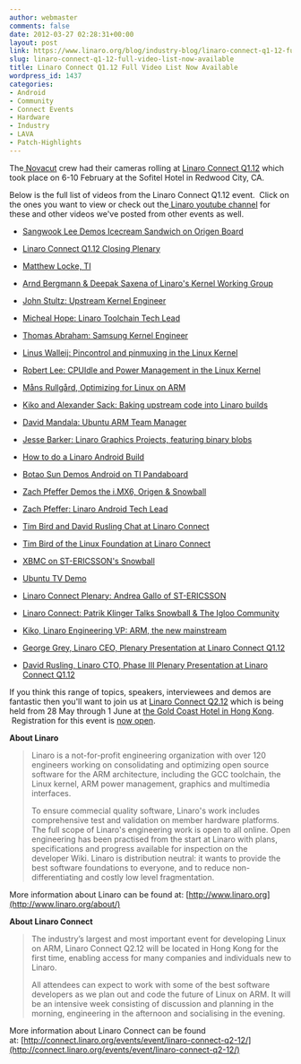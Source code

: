 ```yaml
---
author: webmaster
comments: false
date: 2012-03-27 02:28:31+00:00
layout: post
link: https://www.linaro.org/blog/industry-blog/linaro-connect-q1-12-full-video-list-now-available/
slug: linaro-connect-q1-12-full-video-list-now-available
title: Linaro Connect Q1.12 Full Video List Now Available
wordpress_id: 1437
categories:
- Android
- Community
- Connect Events
- Hardware
- Industry
- LAVA
- Patch-Highlights
---
```


The[ Novacut](http://novacut.com/) crew had their cameras rolling at [Linaro Connect Q1.12](http://connect.linaro.org/events/event/lcq1-12/) which took place on 6-10 February at the Sofitel Hotel in Redwood City, CA.

Below is the full list of videos from the Linaro Connect Q1.12 event.  Click on the ones you want to view or check out the[ Linaro youtube channel](http://www.youtube.com/user/LinaroOrg) for these and other videos we've posted from other events as well.



	
  * [Sangwook Lee Demos Icecream Sandwich on Origen Board](http://www.youtube.com/watch?v=wfjqn06s4C8)

	
  * [Linaro Connect Q1.12 Closing Plenary](http://www.youtube.com/watch?v=_HGrCdFA7L8)

	
  * [Matthew Locke, TI](http://www.youtube.com/watch?v=_GtJHcv823g)

	
  * [Arnd Bergmann & Deepak Saxena of Linaro's Kernel Working Group](http://www.youtube.com/watch?v=kIQ3ZLBTWF4)

	
  * [John Stultz: Upstream Kernel Engineer](http://www.youtube.com/watch?v=UM_lBpbU1PQ)

	
  * [Micheal Hope: Linaro Toolchain Tech Lead](http://www.youtube.com/watch?v=uOKUKxpJpP8)

	
  * [Thomas Abraham: Samsung Kernel Engineer](http://www.youtube.com/watch?v=xnl5oE90qO0)

	
  * [Linus Walleij: Pincontrol and pinmuxing in the Linux Kernel](http://www.youtube.com/watch?v=ZLl1IEzXezM)

	
  * [Robert Lee: CPUIdle and Power Management in the Linux Kernel](http://www.youtube.com/watch?v=8BlYIPnMXgY)

	
  * [Måns Rullgård, Optimizing for Linux on ARM](http://www.youtube.com/watch?v=5XdT57EC8nc)

	
  * [Kiko and Alexander Sack: Baking upstream code into Linaro builds](http://www.youtube.com/watch?v=Nt4LMbViq1Y)

	
  * [David Mandala: Ubuntu ARM Team Manager](http://www.youtube.com/watch?v=nE74336jvos)

	
  * [Jesse Barker: Linaro Graphics Projects, featuring binary blobs](http://www.youtube.com/watch?v=1V6_UxS7qM8)

	
  * [How to do a Linaro Android Build](http://www.youtube.com/watch?v=p5zWp8tZk0s)

	
  * [Botao Sun Demos Android on TI Pandaboard](http://www.youtube.com/watch?v=5aVJ59L8uUA)

	
  * [Zach Pfeffer Demos the i.MX6, Origen & Snowball](http://www.youtube.com/watch?v=_Nkg2EKh4lg)

	
  * [Zach Pfeffer: Linaro Android Tech Lead](http://www.youtube.com/watch?v=HMtswzfl7-Y)

	
  * [Tim Bird and David Rusling Chat at Linaro Connect](http://www.youtube.com/watch?v=xgdTzBl-3wQ)

	
  * [Tim Bird of the Linux Foundation at Linaro Connect](http://www.youtube.com/watch?v=dub3HgezCAs)

	
  * [XBMC on ST-ERICSSON's Snowball](http://www.youtube.com/watch?v=14p-WOFAWWw)

	
  * [Ubuntu TV Demo](http://www.youtube.com/watch?v=tpIFaAxyFGE)

	
  * [Linaro Connect Plenary: Andrea Gallo of ST-ERICSSON](http://www.youtube.com/watch?v=-WnsPPq_A50)

	
  * [Linaro Connect: Patrik Klinger Talks Snowball & The Igloo Community](http://www.youtube.com/watch?v=cxYdyEEb9X4)

	
  * [Kiko, Linaro Engineering VP: ARM, the new mainstream](http://www.youtube.com/watch?v=86Ox3wWOWTw)

	
  * [George Grey, Linaro CEO, Plenary Presentation at Linaro Connect Q1.12](http://www.youtube.com/watch?v=Cl4Yr9rf7fQ)

	
  * [David Rusling, Linaro CTO, Phase III Plenary Presentation at Linaro Connect Q1.12](http://www.youtube.com/watch?v=ZSoCCRF7Hl0)


If you think this range of topics, speakers, interviewees and demos are fantastic then you'll want to join us at [Linaro Connect Q2.12](http://connect.linaro.org/events/event/linaro-connect-q2-12/) which is being held from 28 May through 1 June at [the Gold Coast Hotel in Hong Kong](http://connect.linaro.org/events/event/linaro-connect-q2-12/#location).  Registration for this event is [now open](http://connect.linaro.org/wp-login.php?redirect_to=/register-connect/).

**About Linaro**


<blockquote>Linaro is a not-for-profit engineering organization with over 120 engineers working on consolidating and optimizing open source software for the ARM architecture, including the GCC toolchain, the Linux kernel, ARM power management, graphics and multimedia interfaces.

To ensure commecial quality software, Linaro's work includes comprehensive test and validation on member hardware platforms. The full scope of Linaro's engineering work is open to all online. Open engineering has been practised from the start at Linaro with plans, specifications and progress available for inspection on the developer Wiki. Linaro is distribution neutral: it wants to provide the best software foundations to everyone, and to reduce non-differentiating and costly low level fragmentation.</blockquote>


More information about Linaro can be found at: [http://www.linaro.org](http://www.linaro.org/about/)

**About Linaro Connect**


<blockquote>The industry’s largest and most important event for developing Linux on ARM, Linaro Connect Q2.12 will be located in Hong Kong for the first time, enabling access for many companies and individuals new to Linaro.

All attendees can expect to work with some of the best software developers as we plan out and code the future of Linux on ARM. It will be an intensive week consisting of discussion and planning in the morning, engineering in the afternoon and socialising in the evening.</blockquote>


More information about Linaro Connect can be found at: [http://connect.linaro.org/events/event/linaro-connect-q2-12/](http://connect.linaro.org/events/event/linaro-connect-q2-12/)
